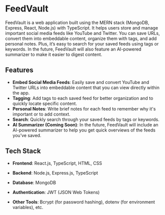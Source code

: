 
# FeedVault

FeedVault is a web application built using the MERN stack (MongoDB, Express, React, Node.js) with TypeScript. It helps users store and manage important social media feeds like YouTube and Twitter. You can save URLs, convert them into embeddable content, organize them with tags, and add personal notes. Plus, it’s easy to search for your saved feeds using tags or keywords. In the future, FeedVault will also feature an AI-powered summarizer to make it easier to digest content.

## Features

- **Embed Social Media Feeds**: Easily save and convert YouTube and Twitter URLs into embeddable content that you can view directly within the app.
- **Tagging**: Add tags to each saved feed for better organization and to quickly locate specific content.
- **Personal Notes**: Write brief notes for each feed to remember why it's important or to add context.
- **Search**: Quickly search through your saved feeds by tags or keywords.
- **AI Summarizer (Coming Soon)**: In the future, FeedVault will include an AI-powered summarizer to help you get quick overviews of the feeds you’ve saved.

## Tech Stack

- **Frontend**: React.js, TypeScript, HTML, CSS
- **Backend**: Node.js, Express.js, TypeScript
- **Database**: MongoDB
- **Authentication**: JWT (JSON Web Tokens)

- **Other Tools**: Bcrypt (for password hashing), dotenv (for environment variables), etc.

